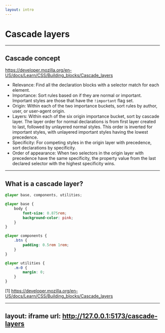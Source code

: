 ```yaml
---
layout: intro
---
```


# Cascade layers

<SupportedBrowsers chrome=99 edge=99 firefox=97 safari=15.4 />

---

## Cascade concept

https://developer.mozilla.org/en-US/docs/Learn/CSS/Building_blocks/Cascade_layers

- Relevance: Find all the declaration blocks with a selector match for each element.
- Importance: Sort rules based on if they are normal or important. Important styles are those that have the `!important` flag set.
- Origin: Within each of the two importance buckets, sort rules by author, user, or user-agent origin.
- Layers: Within each of the six origin importance bucket, sort by cascade layer. The layer order for normal declarations is from first layer created to last, followed by unlayered normal styles. This order is inverted for important styles, with unlayered important styles having the lowest precedence.
- Specificity: For competing styles in the origin layer with precedence, sort declarations by specificity.
- Order of appearance: When two selectors in the origin layer with precedence have the same specificity, the property value from the last declared selector with the highest specificity wins.

---

## What is a cascade layer?

```css
@layer base, components, utilities;

@layer base {
	body {
		font-size: 0.875rem;
		background-color: pink;
	}
}

@layer components {
	.btn {
		padding: 0.5rem 1rem;
	}
}

@layer utilities {
	.m-0 {
		margin: 0;
	}
}
```

<div class="mt-auto">

[1] https://developer.mozilla.org/en-US/docs/Learn/CSS/Building_blocks/Cascade_layers

</div>

---
layout: iframe
url: http://127.0.0.1:5173/cascade-layers
---